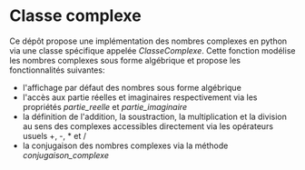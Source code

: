 # Classe complexe
Ce dépôt propose une implémentation des nombres complexes en python via une classe spécifique appelée _ClasseComplexe_.
Cette fonction modélise les nombres complexes sous forme algébrique et propose les fonctionnalités suivantes:
* l'affichage par défaut des nombres sous forme algébrique
* l'accès aux partie réelles et imaginaires respectivement via les propriétés _partie\_reelle_ et _partie\_imaginaire_
* la définition de l'addition, la soustraction, la multiplication et la division au sens des complexes accessibles directement via les opérateurs usuels +, -, * et /
* la conjugaison des nombres complexes via la méthode _conjugaison\_complexe_ 